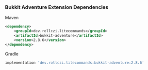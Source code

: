 ### Bukkit Adventure Extension Dependencies
Maven
```xml
<dependency>
    <groupId>dev.rollczi.litecommands</groupId>
    <artifactId>bukkit-adventure</artifactId>
    <version>2.8.6</version>
</dependency>
```
Gradle
```groovy
implementation 'dev.rollczi.litecommands:bukkit-adventure:2.8.6'
```

